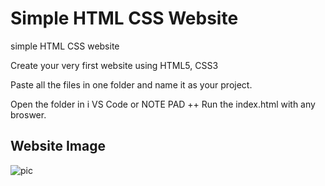# Simple HTML CSS Website
simple HTML CSS website

Create your very first website using HTML5, CSS3

Paste all the files in one folder and name it as your project.

Open the folder in i VS Code or NOTE PAD ++ Run the index.html with any broswer.

## Website Image

![pic](https://user-images.githubusercontent.com/54317009/97110267-3e708d80-16fe-11eb-944e-5fda5042c8d3.png)
